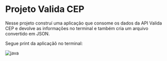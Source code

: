 # Projeto Valida CEP

Nesse projeto construí uma aplicação que consome os dados da API Valida CEP e devolve as informações no terminal e também cria um arquivo convertido em JSON.

Segue print da aplicaçãõ no terminal: 

![java](https://user-images.githubusercontent.com/95857175/236316368-5c7cb423-5fb0-4a64-ab96-52a37406b29b.png#vitrinedev)



